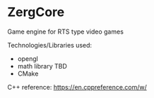 # ZergCore
Game engine for RTS type video games

Technologies/Libraries used:
- opengl
- math library TBD
- CMake


C++ reference: https://en.cppreference.com/w/